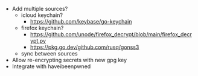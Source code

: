 - Add multiple sources?
    - icloud keychain?
        - https://github.com/keybase/go-keychain
    - firefox keychain?
        - https://github.com/unode/firefox_decrypt/blob/main/firefox_decrypt.py
        - https://pkg.go.dev/github.com/rusq/gonss3
    - sync between sources
- Allow re-encrypting secrets with new gpg key
- Integrate with haveibeenpwned
